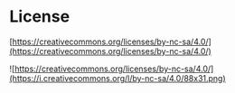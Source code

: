 
# License

[https://creativecommons.org/licenses/by-nc-sa/4.0/](https://creativecommons.org/licenses/by-nc-sa/4.0/)

![https://creativecommons.org/licenses/by-nc-sa/4.0/](https://i.creativecommons.org/l/by-nc-sa/4.0/88x31.png)
